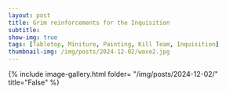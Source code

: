 ```yaml
---
layout: post
title: Grim reinforcements for the Inquisition
subtitle:
show-img: true
tags: [Tabletop, Miniture, Painting, Kill Team, Inquisition]
thumbnail-img: /img/posts/2024-12-02/wave2.jpg
---
```


{% include image-gallery.html folder= "/img/posts/2024-12-02/" title="False" %}
